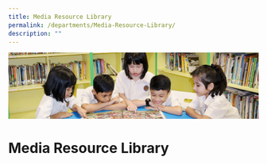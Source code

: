 ```yaml
---
title: Media Resource Library
permalink: /departments/Media-Resource-Library/
description: ""
---
```

![](/images/banner.gif)

Media Resource Library
======================